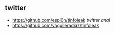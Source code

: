 ## twitter

* https://github.com/espi0n/tinfoleak _twitter anal_
* https://github.com/vaguileradiaz/tinfoleak
